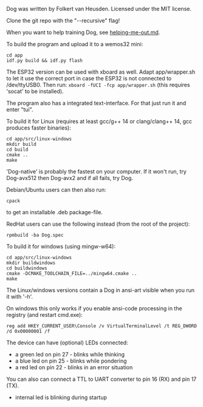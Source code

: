 Dog was written by Folkert van Heusden.
Licensed under the MIT license.


Clone the git repo with the "--recursive" flag!

When you want to help training Dog, see [helping-me-out.md](helping-me-out.md).


To build the program and upload it to a wemos32 mini:

	cd app
	idf.py build && idf.py flash

The ESP32 version can be used with xboard as well.
Adapt app/wrapper.sh to let it use the correct port in case the ESP32 is not connected to /dev/ttyUSB0.
Then run: `xboard -fUCI -fcp app/wrapper.sh` (this requires 'socat' to be installed).

The program also has a integrated text-interface. For that just run it and enter "tui".

To build it for Linux (requires at least gcc/g++ 14 or clang/clang++ 14, gcc produces faster binaries):

	cd app/src/linux-windows
	mkdir build
	cd build
	cmake ..
	make

'Dog-native' is probably the fastest on your computer. If it won't run, try Dog-avx512 then Dog-avx2 and if all fails, try Dog.

Debian/Ubuntu users can then also run:

    cpack

to get an installable .deb package-file.

RedHat users can use the following instead (from the root of the project):

    rpmbuild -ba Dog.spec

To build it for windows (using mingw-w64):

	cd app/src/linux-windows
	mkdir buildwindows
	cd buildwindows
	cmake -DCMAKE_TOOLCHAIN_FILE=../mingw64.cmake ..
	make

The Linux/windows versions contain a Dog in ansi-art visible when you run it with '-h'.

On windows this only works if you enable ansi-code processing in the registry (and restart cmd.exe):

    reg add HKEY_CURRENT_USER\Console /v VirtualTerminalLevel /t REG_DWORD /d 0x00000001 /f


The device can have (optional) LEDs connected:
* a green led on pin 27 - blinks while thinking
* a blue led on pin 25  - blinks while pondering
* a red led on pin 22   - blinks in an error situation

You can also can connect a TTL to UART converter to pin 16 (RX) and pin 17 (TX).

* internal led is blinking during startup
